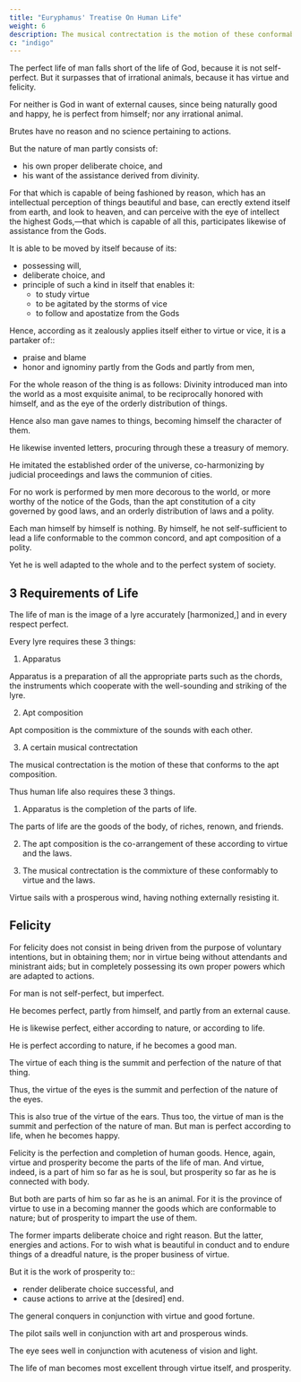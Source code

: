 ```yaml
---
title: "Euryphamus' Treatise On Human Life"
weight: 6
description: The musical contrectation is the motion of these conformably to the apt composition. Thus also human life requires these same three things
c: "indigo"
---
```



The perfect life of man falls short of the life of God, because it is not self-perfect. But it surpasses that of irrational animals, because it has virtue and felicity. 

For neither is God in want of external causes, since being naturally good and happy, he is perfect from himself; nor any irrational animal.

Brutes have no reason and no science pertaining to actions. 

But the nature of man partly consists of:
- his own proper deliberate choice, and
- his want of the assistance derived from divinity. 

For that which is capable of being fashioned by reason, which has an intellectual perception of things beautiful and base, can erectly extend itself from earth, and look to heaven, and can perceive with the eye of intellect the highest Gods,—that which is capable of all this, participates likewise of assistance from the Gods. 

It is able to be moved by itself because of its:
- possessing will, 
- deliberate choice, and
- principle of such a kind in itself that enables it:
  - to study virtue
  - to be agitated by the storms of vice
  - to follow and apostatize from the Gods 

Hence, according as it zealously applies itself either to virtue or vice, it is a partaker of::
- praise and blame
- honor and ignominy partly from the Gods and partly from men, 

For the whole reason of the thing is as follows: Divinity introduced man into the world as a most exquisite animal, to be reciprocally honored with himself, and as the eye of the orderly distribution of things. 

Hence also man gave names to things, becoming himself the character of them. 

He likewise invented letters, procuring through these a treasury of memory. 

He imitated the established order of the universe, co-harmonizing by judicial proceedings and laws the communion of cities. 

For no work is performed by men more decorous to the world, or more worthy of the notice of the Gods, than the apt constitution of a city governed by good laws, and an orderly distribution of laws and a polity. 

Each man himself by himself is nothing. By himself, he not self-sufficient to lead a life conformable to the common concord, and apt composition of a polity.

Yet he is well adapted to the whole and to the perfect system of society. 


## 3 Requirements of Life

The life of man is the image of a lyre accurately [harmonized,] and in every respect perfect. 

Every lyre requires these 3 things:

1. Apparatus

Apparatus is a preparation of all the appropriate parts such as the chords, the instruments which cooperate with the well-sounding and striking of the lyre. 

2. Apt composition

Apt composition is the commixture of the sounds with each other.

3. A certain musical contrectation

The musical contrectation is the motion of these that conforms to the apt composition.

Thus human life also requires these 3 things.

1. Apparatus is the completion of the parts of life. 

The parts of life are the goods of the body, of riches, renown, and friends. 

2. The apt composition is the co-arrangement of these according to virtue and the laws. 

3. The musical contrectation is the commixture of these conformably to virtue and the laws.

Virtue sails with a prosperous wind, having nothing externally resisting it. 


## Felicity

For felicity does not consist in being driven from the purpose of voluntary intentions, but in obtaining them; nor in virtue being without attendants and ministrant aids; but in completely possessing its own proper powers which are adapted to actions. 

For man is not self-perfect, but imperfect. 

He becomes perfect, partly from himself, and partly from an external cause. 

He is likewise perfect, either according to nature, or according to life. 

He is perfect according to nature, if he becomes a good man. 

The virtue of each thing is the summit and perfection of the nature of that thing. 

Thus, the virtue of the eyes is the summit and perfection of the nature of the eyes. 

This is also true of the virtue of the ears. Thus too, the virtue of man is the summit and perfection of the nature of man. But man is perfect according to life, when he becomes happy. 

Felicity is the perfection and completion of human goods. Hence, again, virtue and prosperity become the parts of the life of man. And virtue, indeed, is a part of him so far as he is soul, but prosperity so far as he is connected with body. 

But both are parts of him so far as he is an animal. For it is the province of virtue to use in a becoming manner the goods which are conformable to nature; but of prosperity to impart the use of them. 

The former imparts deliberate choice and right reason. But the latter, energies and actions. For to wish what is beautiful in conduct and to endure things of a dreadful nature, is the proper business of virtue. 

But it is the work of prosperity to::
- render deliberate choice successful, and
- cause actions to arrive at the [desired] end. 

The general conquers in conjunction with virtue and good fortune. 

The pilot sails well in conjunction with art and prosperous winds. 

The eye sees well in conjunction with acuteness of vision and light.

The life of man becomes most excellent through virtue itself, and prosperity.
